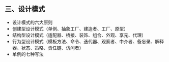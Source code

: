## 三、设计模式

- 设计模式的六大原则
- 创建型设计模式（单例、抽象工厂、建造者、工厂、原型）
- 结构型设计模式（适配器、桥接、装饰、组合、外观、享元、代理）
- 行为型设计模式（模板方法、命令、迭代器、观察者、中介者、备忘录、解释器、状态、策略、责任链、访问者）
- 单例的七种写法